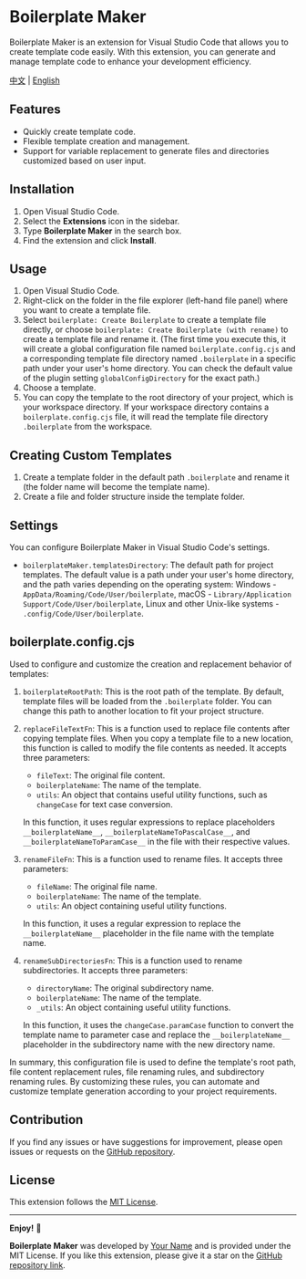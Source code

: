 # Boilerplate Maker

Boilerplate Maker is an extension for Visual Studio Code that allows you to create template code easily. With this extension, you can generate and manage template code to enhance your development efficiency.

[中文](README_CN.md) | [English](README.md)

## Features

- Quickly create template code.
- Flexible template creation and management.
- Support for variable replacement to generate files and directories customized based on user input.

## Installation

1. Open Visual Studio Code.
2. Select the **Extensions** icon in the sidebar.
3. Type **Boilerplate Maker** in the search box.
4. Find the extension and click **Install**.

## Usage

1. Open Visual Studio Code.
2. Right-click on the folder in the file explorer (left-hand file panel) where you want to create a template file.
3. Select `boilerplate: Create Boilerplate` to create a template file directly, or choose `boilerplate: Create Boilerplate (with rename)` to create a template file and rename it. (The first time you execute this, it will create a global configuration file named `boilerplate.config.cjs` and a corresponding template file directory named `.boilerplate` in a specific path under your user's home directory. You can check the default value of the plugin setting `globalConfigDirectory` for the exact path.)
4. Choose a template.
5. You can copy the template to the root directory of your project, which is your workspace directory. If your workspace directory contains a `boilerplate.config.cjs` file, it will read the template file directory `.boilerplate` from the workspace.

## Creating Custom Templates

1. Create a template folder in the default path `.boilerplate` and rename it (the folder name will become the template name).
2. Create a file and folder structure inside the template folder.

## Settings

You can configure Boilerplate Maker in Visual Studio Code's settings.

- `boilerplateMaker.templatesDirectory`: The default path for project templates. The default value is a path under your user's home directory, and the path varies depending on the operating system: Windows - `AppData/Roaming/Code/User/boilerplate`, macOS - `Library/Application Support/Code/User/boilerplate`, Linux and other Unix-like systems - `.config/Code/User/boilerplate`.

## boilerplate.config.cjs

Used to configure and customize the creation and replacement behavior of templates:

1. `boilerplateRootPath`: This is the root path of the template. By default, template files will be loaded from the `.boilerplate` folder. You can change this path to another location to fit your project structure.

2. `replaceFileTextFn`: This is a function used to replace file contents after copying template files. When you copy a template file to a new location, this function is called to modify the file contents as needed. It accepts three parameters:

   - `fileText`: The original file content.
   - `boilerplateName`: The name of the template.
   - `utils`: An object that contains useful utility functions, such as `changeCase` for text case conversion.

   In this function, it uses regular expressions to replace placeholders `__boilerplateName__`, `__boilerplateNameToPascalCase__`, and `__boilerplateNameToParamCase__` in the file with their respective values.

3. `renameFileFn`: This is a function used to rename files. It accepts three parameters:

   - `fileName`: The original file name.
   - `boilerplateName`: The name of the template.
   - `utils`: An object containing useful utility functions.

   In this function, it uses a regular expression to replace the `__boilerplateName__` placeholder in the file name with the template name.

4. `renameSubDirectoriesFn`: This is a function used to rename subdirectories. It accepts three parameters:

   - `directoryName`: The original subdirectory name.
   - `boilerplateName`: The name of the template.
   - `_utils`: An object containing useful utility functions.

   In this function, it uses the `changeCase.paramCase` function to convert the template name to parameter case and replace the `__boilerplateName__` placeholder in the subdirectory name with the new directory name.

In summary, this configuration file is used to define the template's root path, file content replacement rules, file renaming rules, and subdirectory renaming rules. By customizing these rules, you can automate and customize template generation according to your project requirements.

## Contribution

If you find any issues or have suggestions for improvement, please open issues or requests on the [GitHub repository](https://github.com/yourusername/boilerplate-maker).

## License

This extension follows the [MIT License](LICENSE).

---

**Enjoy!** 🚀

**Boilerplate Maker** was developed by [Your Name](https://github.com/yourusername) and is provided under the MIT License. If you like this extension, please give it a star on the [GitHub repository link](https://github.com/yourusername/boilerplate-maker).
